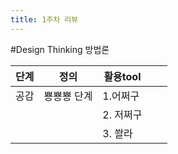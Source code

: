 ```yaml
---
title: 1주차 리뷰
---
```

#Design Thinking 방법론

| 단계 | 정의        | 활용tool  |   |   |
|------|-------------|-----------|---|---|
| 공감 | 뿅뿅뿅 단계 | 1.어쩌구  |   |   |
|      |             | 2. 저쩌구 |   |   |
|      |             | 3. 쏼라   |   |   |
